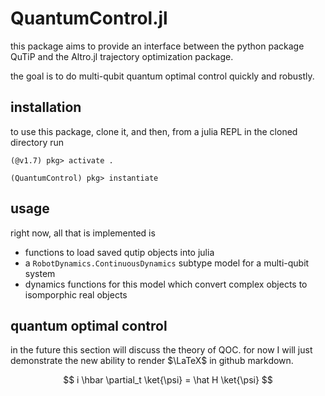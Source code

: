 # QuantumControl.jl

this package aims to provide an interface between the python package QuTiP and the Altro.jl trajectory optimization package.

the goal is to do multi-qubit quantum optimal control quickly and robustly. 

## installation

to use this package, clone it, and then, from a julia REPL in the cloned directory run

`(@v1.7) pkg> activate .`

`(QuantumControl) pkg> instantiate`

## usage

right now, all that is implemented is 

* functions to load saved qutip objects into julia
* a `RobotDynamics.ContinuousDynamics` subtype model for a multi-qubit system
* dynamics functions for this model which convert complex objects to isomporphic real objects

## quantum optimal control

in the future this section will discuss the theory of QOC. for now I will just demonstrate the new ability to render $\LaTeX$ in github markdown.

$$
i \hbar \partial_t \ket{\psi} = \hat H \ket{\psi}
$$
